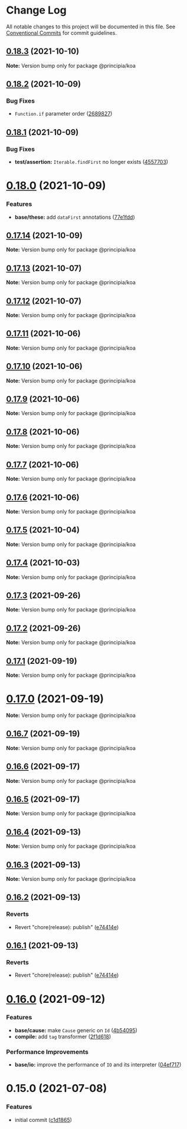 # Change Log

All notable changes to this project will be documented in this file.
See [Conventional Commits](https://conventionalcommits.org) for commit guidelines.

## [0.18.3](https://github.com/0x706b/principia.ts/compare/@principia/koa@0.18.2...@principia/koa@0.18.3) (2021-10-10)

**Note:** Version bump only for package @principia/koa





## [0.18.2](https://github.com/0x706b/principia.ts/compare/@principia/koa@0.18.1...@principia/koa@0.18.2) (2021-10-09)


### Bug Fixes

* `Function.if` parameter order ([2689827](https://github.com/0x706b/principia.ts/commit/2689827e45e3cb1a15d7fe16e6553c756a0c53fe))





## [0.18.1](https://github.com/0x706b/principia.ts/compare/@principia/koa@0.18.0...@principia/koa@0.18.1) (2021-10-09)


### Bug Fixes

* **test/assertion:** `Iterable.findFirst` no longer exists ([4557703](https://github.com/0x706b/principia.ts/commit/45577031d470df43abb922081e805458e1f97544))





# [0.18.0](https://github.com/0x706b/principia.ts/compare/@principia/koa@0.17.14...@principia/koa@0.18.0) (2021-10-09)


### Features

* **base/these:** add `dataFirst` annotations ([77e1fdd](https://github.com/0x706b/principia.ts/commit/77e1fdda4d4d4e7a2542bde78655589597441d50))





## [0.17.14](https://github.com/0x706b/principia.ts/compare/@principia/koa@0.17.13...@principia/koa@0.17.14) (2021-10-09)

**Note:** Version bump only for package @principia/koa





## [0.17.13](https://github.com/0x706b/principia.ts/compare/@principia/koa@0.17.12...@principia/koa@0.17.13) (2021-10-07)

**Note:** Version bump only for package @principia/koa





## [0.17.12](https://github.com/0x706b/principia.ts/compare/@principia/koa@0.17.11...@principia/koa@0.17.12) (2021-10-07)

**Note:** Version bump only for package @principia/koa





## [0.17.11](https://github.com/0x706b/principia.ts/compare/@principia/koa@0.17.10...@principia/koa@0.17.11) (2021-10-06)

**Note:** Version bump only for package @principia/koa





## [0.17.10](https://github.com/0x706b/principia.ts/compare/@principia/koa@0.17.9...@principia/koa@0.17.10) (2021-10-06)

**Note:** Version bump only for package @principia/koa





## [0.17.9](https://github.com/0x706b/principia.ts/compare/@principia/koa@0.17.8...@principia/koa@0.17.9) (2021-10-06)

**Note:** Version bump only for package @principia/koa





## [0.17.8](https://github.com/0x706b/principia.ts/compare/@principia/koa@0.17.7...@principia/koa@0.17.8) (2021-10-06)

**Note:** Version bump only for package @principia/koa





## [0.17.7](https://github.com/0x706b/principia.ts/compare/@principia/koa@0.17.6...@principia/koa@0.17.7) (2021-10-06)

**Note:** Version bump only for package @principia/koa





## [0.17.6](https://github.com/0x706b/principia.ts/compare/@principia/koa@0.17.5...@principia/koa@0.17.6) (2021-10-06)

**Note:** Version bump only for package @principia/koa





## [0.17.5](https://github.com/0x706b/principia.ts/compare/@principia/koa@0.17.4...@principia/koa@0.17.5) (2021-10-04)

**Note:** Version bump only for package @principia/koa





## [0.17.4](https://github.com/0x706b/principia.ts/compare/@principia/koa@0.17.3...@principia/koa@0.17.4) (2021-10-03)

**Note:** Version bump only for package @principia/koa





## [0.17.3](https://github.com/0x706b/principia.ts/compare/@principia/koa@0.17.2...@principia/koa@0.17.3) (2021-09-26)

**Note:** Version bump only for package @principia/koa





## [0.17.2](https://github.com/0x706b/principia.ts/compare/@principia/koa@0.17.1...@principia/koa@0.17.2) (2021-09-26)

**Note:** Version bump only for package @principia/koa





## [0.17.1](https://github.com/0x706b/principia.ts/compare/@principia/koa@0.17.0...@principia/koa@0.17.1) (2021-09-19)

**Note:** Version bump only for package @principia/koa





# [0.17.0](https://github.com/0x706b/principia.ts/compare/@principia/koa@0.16.7...@principia/koa@0.17.0) (2021-09-19)

**Note:** Version bump only for package @principia/koa





## [0.16.7](https://github.com/0x706b/principia.ts/compare/@principia/koa@0.16.6...@principia/koa@0.16.7) (2021-09-19)

**Note:** Version bump only for package @principia/koa





## [0.16.6](https://github.com/0x706b/principia.ts/compare/@principia/koa@0.16.5...@principia/koa@0.16.6) (2021-09-17)

**Note:** Version bump only for package @principia/koa





## [0.16.5](https://github.com/0x706b/principia.ts/compare/@principia/koa@0.16.4...@principia/koa@0.16.5) (2021-09-17)

**Note:** Version bump only for package @principia/koa





## [0.16.4](https://github.com/0x706b/principia.ts/compare/@principia/koa@0.16.3...@principia/koa@0.16.4) (2021-09-13)

**Note:** Version bump only for package @principia/koa





## [0.16.3](https://github.com/0x706b/principia.ts/compare/@principia/koa@0.16.2...@principia/koa@0.16.3) (2021-09-13)

**Note:** Version bump only for package @principia/koa





## [0.16.2](https://github.com/0x706b/principia.ts/compare/@principia/koa@0.16.1...@principia/koa@0.16.2) (2021-09-13)


### Reverts

* Revert "chore(release): publish" ([e74414e](https://github.com/0x706b/principia.ts/commit/e74414effa51392092770ecd542b55608dbb1201))





## [0.16.1](https://github.com/0x706b/principia.ts/compare/@principia/koa@0.16.1...@principia/koa@0.16.1) (2021-09-13)


### Reverts

* Revert "chore(release): publish" ([e74414e](https://github.com/0x706b/principia.ts/commit/e74414effa51392092770ecd542b55608dbb1201))





# [0.16.0](https://github.com/0x706b/principia.ts/compare/@principia/koa@0.15.0...@principia/koa@0.16.0) (2021-09-12)


### Features

* **base/cause:** make `Cause` generic on `Id` ([4b54095](https://github.com/0x706b/principia.ts/commit/4b5409595ffb7554c64a2982124258f44f4104e2))
* **compile:** add `tag` transformer ([2f1d618](https://github.com/0x706b/principia.ts/commit/2f1d6186a69804b169d7dc2eb96346d612fd3582))


### Performance Improvements

* **base/io:** improve the performance of `IO` and its interpreter ([04ef717](https://github.com/0x706b/principia.ts/commit/04ef717d293ba83cce4d49c21e6abd0848a81c75))





# 0.15.0 (2021-07-08)


### Features

* initial commit ([c1d1865](https://github.com/0x706b/principia.ts/commit/c1d1865d93b8c7762c4cdfa912360f467c0bae02))
